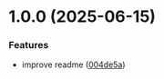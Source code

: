 # 1.0.0 (2025-06-15)


### Features

* improve readme ([004de5a](https://github.com/Sun-Woo-Kim/AmplifyQuery/commit/004de5a47a17c4c6b95ec5de1751747c11ca35ac))

